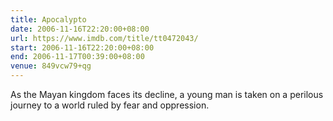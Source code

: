 ```yaml
---
title: Apocalypto
date: 2006-11-16T22:20:00+08:00
url: https://www.imdb.com/title/tt0472043/
start: 2006-11-16T22:20:00+08:00
end: 2006-11-17T00:39:00+08:00
venue: 849vcw79+qg
---
```

As the Mayan kingdom faces its decline, a young man is taken on a perilous journey to a world ruled by fear and oppression.
